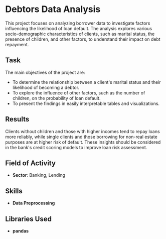 # Debtors Data Analysis
This project focuses on analyzing borrower data to investigate factors influencing the likelihood of loan default. The analysis explores various socio-demographic characteristics of clients, such as marital status, the presence of children, and other factors, to understand their impact on debt repayment.

## Task
The main objectives of the project are:
- To determine the relationship between a client's marital status and their likelihood of becoming a debtor.
- To explore the influence of other factors, such as the number of children, on the probability of loan default.
- To present the findings in easily interpretable tables and visualizations.

## Results

Clients without children and those with higher incomes tend to repay loans more reliably, while single clients and those borrowing for non-real estate purposes are at higher risk of default. These insights should be considered in the bank's credit scoring models to improve loan risk assessment.

## Field of Activity

- **Sector**: Banking, Lending

## Skills

- **Data Preprocessing**

## Libraries Used

- **pandas**
